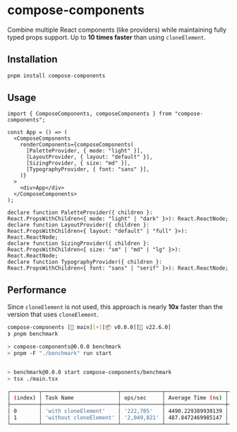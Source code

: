 # compose-components

Combine multiple React components (like providers) while maintaining fully typed props support. Up to **10 times faster** than using `cloneElement`.

## Installation

```bash
pnpm install compose-components
```

## Usage

```tsx
import { ComposeComponents, composeComponents } from "compose-components";

const App = () => (
  <ComposeComponents
    renderComponents={composeComponents(
      [PaletteProvider, { mode: "light" }],
      [LayoutProvider, { layout: "default" }],
      [SizingProvider, { size: "md" }],
      [TypographyProvider, { font: "sans" }],
    )}
  >
    <div>App</div>
  </ComposeComponents>
);

declare function PaletteProvider({ children }: React.PropsWithChildren<{ mode: "light" | "dark" }>): React.ReactNode;
declare function LayoutProvider({ children }: React.PropsWithChildren<{ layout: "default" | "full" }>): React.ReactNode;
declare function SizingProvider({ children }: React.PropsWithChildren<{ size: "sm" | "md" | "lg" }>): React.ReactNode;
declare function TypographyProvider({ children }: React.PropsWithChildren<{ font: "sans" | "serif" }>): React.ReactNode;
```

## Performance

Since `cloneElement` is not used, this approach is nearly **10x** faster than the version that uses `cloneElement`.

```bash
compose-components [ main][+][📦 v0.0.0][ v22.6.0]
❯ pnpm benchmark

> compose-components@0.0.0 benchmark
> pnpm -F "./benchmark" run start


> benchmark@0.0.0 start compose-components/benchmark
> tsx ./main.tsx

┌─────────┬────────────────────────┬─────────────┬───────────────────┬──────────┬─────────┐
│ (index) │ Task Name              │ ops/sec     │ Average Time (ns) │ Margin   │ Samples │
├─────────┼────────────────────────┼─────────────┼───────────────────┼──────────┼─────────┤
│ 0       │ 'with cloneElement'    │ '222,705'   │ 4490.229389930139 │ '±0.25%' │ 66812   │
│ 1       │ 'without cloneElement' │ '2,049,821' │ 487.8472469985147 │ '±0.35%' │ 614947  │
└─────────┴────────────────────────┴─────────────┴───────────────────┴──────────┴─────────┘
```
